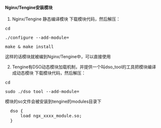 #### Nginx/Tengine安装模块

1. Nginx/Tengine 静态编译模块
 下载模块代码，然后解压：
 <pre>cd <path to nginx sources></pre>
 <pre>./configure --add-module=<path to module sources></pre>
 <pre>make & make install</pre>
这样的话模块就被编到Nginx/Tengine中，可以直接使用

2. Tengine有DSO动态模块加载机制，并提供一个叫dso_tool的工具把模块编译成动态模块
 下载模块代码，然后解压：
 <pre>cd <path to tengine sbin></pre>
 <pre>sudo ./dso_tool --add-module=<path to module sources></pre>

  模块的so文件会被安装到tengine的modules目录下
  <pre>
  dso {
      load ngx_xxxx_module.so;
  }
  </pre>
